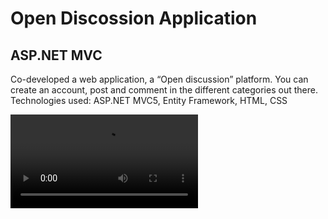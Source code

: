 # Open Discossion Application
## ASP.NET MVC 

Co-developed a web application, a “Open discussion” platform. You can create an account, post and comment in the different categories out there.
Technologies used: ASP.NET MVC5, Entity Framework, HTML, CSS

![video](https://user-images.githubusercontent.com/56735903/109999561-07009600-7d1b-11eb-8c99-f05f52d2f9a7.mp4)
